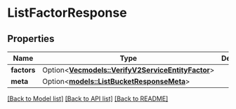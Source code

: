 # ListFactorResponse

## Properties

Name | Type | Description | Notes
------------ | ------------- | ------------- | -------------
**factors** | Option<[**Vec<models::VerifyV2ServiceEntityFactor>**](verify.v2.service.entity.factor.md)> |  | [optional]
**meta** | Option<[**models::ListBucketResponseMeta**](ListBucketResponse_meta.md)> |  | [optional]

[[Back to Model list]](../README.md#documentation-for-models) [[Back to API list]](../README.md#documentation-for-api-endpoints) [[Back to README]](../README.md)


